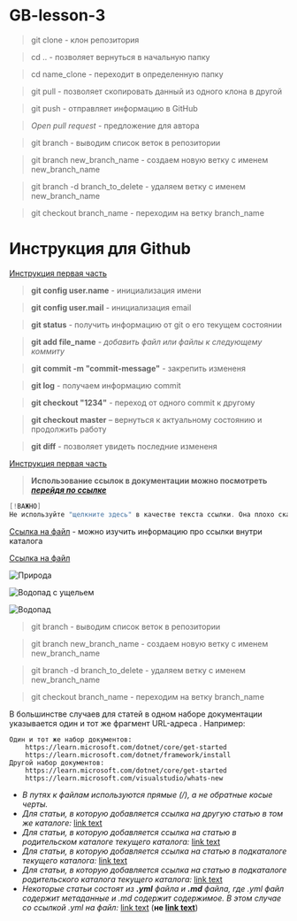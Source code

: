 # GB-lesson-3

> git clone - клон репозитория

> cd .. - позволяет вернуться в начальную папку

> cd name_clone - переходит в определенную папку

> git pull - позволяет скопировать данный из одного клона в другой

> git push - отправляет информацию в GitHub

> *Open pull request* - предложение для автора

> git branch - выводим список веток в репозитории

> git branch new_branch_name - создаем новую ветку с именем new_branch_name

> git branch -d branch_to_delete - удаляем ветку с именем new_branch_name

> git checkout branch_name - переходим на ветку branch_name

# Инструкция для Github

[Инструкция первая часть](#Инструкция-для-Github)

>**git config user.name** - инициализация имени

>**git config user.mail** - инициализация email

>**git status** - получить информацию от git о его текущем состоянии

>**git add file_name** - *добавить файл или файлы к следующему коммиту*

>**git commit -m "commit-message"** - закрепить измененя

>**git log** - получаем информацию commit

>**git checkout "1234"** - переход от одного commit к другому

>**git checkout master** – вернуться к актуальному состоянию и продолжить работу

>**git diff** - позволяет увидеть последние измененя

[Инструкция первая часть](#Инструкция-для-Github)
> **Использование ссылок в документации можно посмотреть** [***перейдя по ссылке***](https://learn.microsoft.com/ru-ru/contribute/how-to-write-links)

```csharp
[!ВАЖНО]
Не используйте "щелкните здесь" в качестве текста ссылки. Она плохо сказывается на оптимизации для поисковых систем и не дает адекватного представления о целевой странице.
```

[Ссылка на файл](Github.md) - можно изучить информацию про ссылки внутри каталога

[Ссылка на файл](Git.md)

![Природа](https://s1.1zoom.ru/big7/76/Scenery_Sky_Mountains_356720.jpg)

![Водопад с ущельем](///%D0%94%D0%97/images/Images86.jpg)

![Водопад](///ДЗ\images\Images91.jpg) 


> git branch - выводим список веток в репозитории

> git branch new_branch_name - создаем новую ветку с именем new_branch_name

> git branch -d branch_to_delete - удаляем ветку с именем new_branch_name

> git checkout branch_name - переходим на ветку branch_name


 В большинстве случаев для статей в одном наборе документации указывается один и тот же фрагмент URL-адреса <product-service>. Например:

    Один и тот же набор документов:
        https://learn.microsoft.com/dotnet/core/get-started
        https://learn.microsoft.com/dotnet/framework/install
    Другой набор документов:
        https://learn.microsoft.com/dotnet/core/get-started
        https://learn.microsoft.com/visualstudio/whats-new

- *В путях к файлам используются прямые (/), а не обратные косые черты.*
- *Для статьи, в которую добавляется ссылка на другую статью в том же каталоге:*
[link text](article-name.md)
- *Для статьи, в которую добавляется ссылка на статью в родительском каталоге текущего каталога:* [link text](../article-name.md)
- *Для статьи, в которую добавляется ссылка на статью в подкаталоге текущего каталога:* [link text](directory/article-name.md)
- *Для статьи, в которую добавляется ссылка на статью в подкаталоге родительского каталога текущего каталога:* [link text](../directory/article-name.md)
- *Некоторые статьи состоят из **.yml** файла и **.md** файла, где .yml файл содержит метаданные и .md содержит содержимое. В этом случае со ссылкой .yml на файл:* [link text](../directory/article-name.yml) (**не [link text](../directory/article-name-content.md)**)
